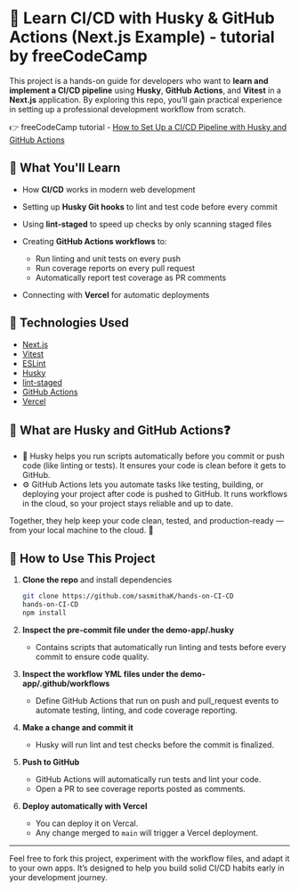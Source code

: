 # 🚀 Learn CI/CD with Husky & GitHub Actions (Next.js Example) - tutorial by freeCodeCamp

This project is a hands-on guide for developers who want to **learn and implement a CI/CD pipeline** using **Husky**, **GitHub Actions**, and **Vitest** in a **Next.js** application. By exploring this repo, you’ll gain practical experience in setting up a professional development workflow from scratch.

👉 freeCodeCamp tutorial - [How to Set Up a CI/CD Pipeline with Husky and GitHub Actions](https://www.freecodecamp.org/news/how-to-set-up-a-ci-cd-pipeline-with-husky-and-github-actions)

## 🧠 What You'll Learn

* How **CI/CD** works in modern web development
* Setting up **Husky Git hooks** to lint and test code before every commit
* Using **lint-staged** to speed up checks by only scanning staged files
* Creating **GitHub Actions workflows** to:

  * Run linting and unit tests on every push
  * Run coverage reports on every pull request
  * Automatically report test coverage as PR comments
* Connecting with **Vercel** for automatic deployments

## 💠 Technologies Used

* [Next.js](https://nextjs.org/)
* [Vitest](https://vitest.dev/)
* [ESLint](https://eslint.org/)
* [Husky](https://typicode.github.io/husky)
* [lint-staged](https://github.com/okonet/lint-staged)
* [GitHub Actions](https://github.com/features/actions)
* [Vercel](https://vercel.com/)

## 🤔 What are Husky and GitHub Actions❓
* 🐶 Husky helps you run scripts automatically before you commit or push code (like linting or tests). It ensures your code is clean before it gets to GitHub.
* ⚙️ GitHub Actions lets you automate tasks like testing, building, or deploying your project after code is pushed to GitHub. It runs workflows in the cloud, so your project stays reliable and up to date.

Together, they help keep your code clean, tested, and production-ready — from your local machine to the cloud. 🚀

## 📘 How to Use This Project

1. **Clone the repo** and install dependencies

   ```bash
   git clone https://github.com/sasmithaK/hands-on-CI-CD
   hands-on-CI-CD
   npm install
   ```
2. **Inspect the pre-commit file under the demo-app/.husky**

   * Contains scripts that automatically run linting and tests before every commit to ensure code quality.


3. **Inspect the workflow YML files under the demo-app/.github/workflows**

   * Define GitHub Actions that run on push and pull_request events to automate testing, linting, and code coverage reporting.


4. **Make a change and commit it**

   * Husky will run lint and test checks before the commit is finalized.

5. **Push to GitHub**

   * GitHub Actions will automatically run tests and lint your code.
   * Open a PR to see coverage reports posted as comments.

6. **Deploy automatically with Vercel**

   * You can deploy it on Vercal. 
   * Any change merged to `main` will trigger a Vercel deployment.

---

Feel free to fork this project, experiment with the workflow files, and adapt it to your own apps. It’s designed to help you build solid CI/CD habits early in your development journey.
